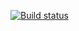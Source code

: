[![Build status](https://ci.appveyor.com/api/projects/status/ucr432wqmiwid5yy?svg=true)](https://ci.appveyor.com/project/FURSADMIT/pageobjects)